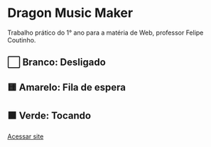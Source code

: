 # Dragon Music Maker

Trabalho prático do 1° ano para a matéria de Web, professor Felipe Coutinho.

⬜ Branco: Desligado
---
🟨 Amarelo: Fila de espera
---
🟩 Verde: Tocando
---

[Acessar site](https://luisbrescia.github.io/DragonMusicMaker)
